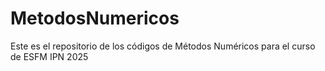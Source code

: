 # MetodosNumericos

Este es el repositorio de los códigos de Métodos Numéricos para el curso de ESFM IPN 2025
